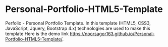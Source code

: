 # Personal-Portfolio-HTML5-Template
Perfolio - Personal Portfolio Template. In this template (HTML5, CSS3, JavaScript, Jquery, Bootstrap 4.x) technologies are used to make this template
Here is the demo link https://noorsagor163.github.io/Personal-Portfolio-HTML5-Template/. 
